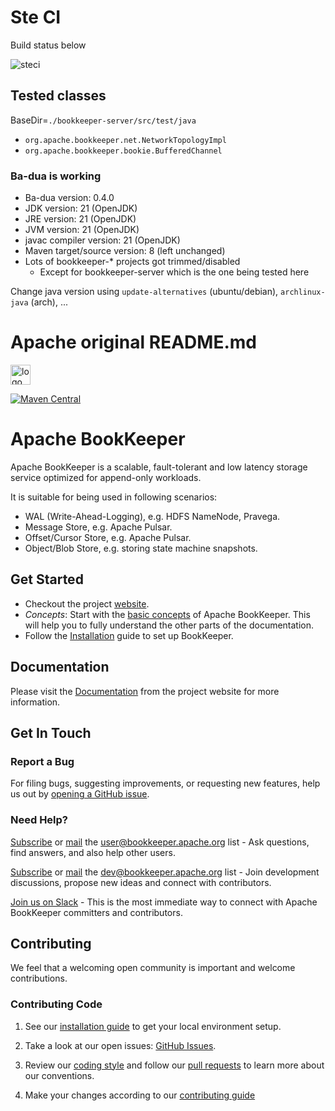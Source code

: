 # Ste CI

Build status below

![steci](https://github.com/StefanoBelli/bookkeeper/actions/workflows/ste-ci.yml/badge.svg)

## Tested classes

BaseDir=``./bookkeeper-server/src/test/java``

 * ``org.apache.bookkeeper.net.NetworkTopologyImpl``
 * ``org.apache.bookkeeper.bookie.BufferedChannel``

### Ba-dua is working

* Ba-dua version: 0.4.0
* JDK version: 21 (OpenJDK)
* JRE version: 21 (OpenJDK)
* JVM version: 21 (OpenJDK)
* javac compiler version: 21 (OpenJDK)
* Maven target/source version: 8 (left unchanged)
* Lots of bookkeeper-\* projects got trimmed/disabled
  - Except for bookkeeper-server which is the one being tested here

Change java version using ``update-alternatives`` (ubuntu/debian), ``archlinux-java`` (arch), ...


# Apache original README.md

<img src="https://pbs.twimg.com/profile_images/545716709311520769/piLLa1iC_400x400.png" alt="logo" style="width: 32px;"/>

[![Maven Central](https://maven-badges.herokuapp.com/maven-central/org.apache.bookkeeper/bookkeeper/badge.svg)](https://maven-badges.herokuapp.com/maven-central/org.apache.bookkeeper/bookkeeper)

# Apache BookKeeper

Apache BookKeeper is a scalable, fault-tolerant and low latency storage service optimized for append-only workloads.

It is suitable for being used in following scenarios:

- WAL (Write-Ahead-Logging), e.g. HDFS NameNode, Pravega.
- Message Store, e.g. Apache Pulsar.
- Offset/Cursor Store, e.g. Apache Pulsar.
- Object/Blob Store, e.g. storing state machine snapshots.

## Get Started

* Checkout the project [website](https://bookkeeper.apache.org/).
* *Concepts*: Start with the [basic concepts](https://bookkeeper.apache.org/docs/getting-started/concepts) of Apache BookKeeper.
  This will help you to fully understand the other parts of the documentation.
* Follow the [Installation](https://bookkeeper.apache.org/docs/getting-started/installation) guide to set up BookKeeper.

## Documentation

Please visit the [Documentation](https://bookkeeper.apache.org/docs/overview/) from the project website for more information.

## Get In Touch

### Report a Bug

For filing bugs, suggesting improvements, or requesting new features, help us out by [opening a GitHub issue](https://github.com/apache/bookkeeper/issues).

### Need Help?

[Subscribe](mailto:user-subscribe@bookkeeper.apache.org) or [mail](mailto:user@bookkeeper.apache.org) the [user@bookkeeper.apache.org](mailto:user@bookkeeper.apache.org) list - Ask questions, find answers, and also help other users.

[Subscribe](mailto:dev-subscribe@bookkeeper.apache.org) or [mail](mailto:dev@bookkeeper.apache.org) the [dev@bookkeeper.apache.org](mailto:dev@bookkeeper.apache.org) list - Join development discussions, propose new ideas and connect with contributors.

[Join us on Slack](https://communityinviter.com/apps/apachebookkeeper/apache-bookkeeper) - This is the most immediate way to connect with Apache BookKeeper committers and contributors.

## Contributing

We feel that a welcoming open community is important and welcome contributions.

### Contributing Code

1. See our [installation guide](https://bookkeeper.apache.org/docs/next/getting-started/installation/) to get your local environment setup.

2. Take a look at our open issues: [GitHub Issues](https://github.com/apache/bookkeeper/issues).

3. Review our [coding style](https://bookkeeper.apache.org/community/coding-guide/) and follow our [pull requests](https://github.com/apache/bookkeeper/pulls) to learn more about our conventions.

4. Make your changes according to our [contributing guide](https://bookkeeper.apache.org/community/contributing/)
